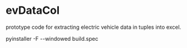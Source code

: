 # evDataCol

prototype code for extracting electric vehicle data in tuples into excel.

pyinstaller -F --windowed build.spec